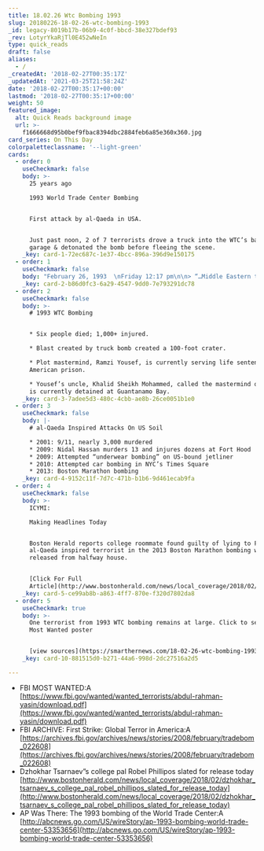 ```yaml
---
title: 18.02.26 Wtc Bombing 1993
slug: 20180226-18-02-26-wtc-bombing-1993
_id: legacy-8019b17b-06b9-4c0f-bbcd-38e327bdef93
_rev: LotyrYkaRjTl0E452wNeIn
type: quick_reads
draft: false
aliases:
  - /
_createdAt: '2018-02-27T00:35:17Z'
_updatedAt: '2021-03-25T21:58:24Z'
date: '2018-02-27T00:35:17+00:00'
lastmod: '2018-02-27T00:35:17+00:00'
weight: 50
featured_image:
  alt: Quick Reads background image
  url: >-
    f1666668d95b0bef9fbac8394dbc2884feb6a85e360x360.jpg
card_series: On This Day
colorpaletteclassname: '--light-green'
cards:
  - order: 0
    useCheckmark: false
    body: >-
      25 years ago  

      1993 World Trade Center Bombing


      First attack by al-Qaeda in USA.


      Just past noon, 2 of 7 terrorists drove a truck into the WTC’s basement
      garage & detonated the bomb before fleeing the scene.
    _key: card-1-72ec687c-1e37-4bcc-896a-396d9e150175
  - order: 1
    useCheckmark: false
    body: "February 26, 1993  \nFriday 12:17 pm\n\n> “…Middle Eastern terrorism had arrived on American soila\x14with a bang”  \n  \n  \n  \nFBI, First Strike: Global Terror in America"
    _key: card-2-b86d0fc3-6a29-4547-9dd0-7e793291dc78
  - order: 2
    useCheckmark: false
    body: >-
      # 1993 WTC Bombing


      * Six people died; 1,000+ injured.

      * Blast created by truck bomb created a 100-foot crater.

      * Plot mastermind, Ramzi Yousef, is currently serving life sentence in
      American prison.

      * Yousef’s uncle, Khalid Sheikh Mohammed, called the mastermind of 9/11,
      is currently detained at Guantanamo Bay.
    _key: card-3-7adee5d3-480c-4cbb-ae8b-26ce0051b1e0
  - order: 3
    useCheckmark: false
    body: |-
      # al-Qaeda Inspired Attacks On US Soil

      * 2001: 9/11, nearly 3,000 murdered
      * 2009: Nidal Hassan murders 13 and injures dozens at Fort Hood
      * 2009: Attempted “underwear bombing” on US-bound jetliner
      * 2010: Attempted car bombing in NYC’s Times Square
      * 2013: Boston Marathon bombing
    _key: card-4-9152c11f-7d7c-471b-b1b6-9d461ecab9fa
  - order: 4
    useCheckmark: false
    body: >-
      ICYMI:  

      Making Headlines Today


      Boston Herald reports college roommate found guilty of lying to FBI about
      al-Qaeda inspired terrorist in the 2013 Boston Marathon bombing will be
      released from halfway house.


      [Click For Full
      Article](http://www.bostonherald.com/news/local_coverage/2018/02/dzhokhar_tsarnaev_s_college_pal_robel_phillipos_slated_for_release_today)
    _key: card-5-ce99ab8b-a863-4ff7-870e-f320d7802da8
  - order: 5
    useCheckmark: true
    body: >-
      One terrorist from 1993 WTC bombing remains at large. Click to see FBI
      Most Wanted poster


      [view sources](https://smarthernews.com/18-02-26-wtc-bombing-1993/)
    _key: card-10-881515d0-b271-44a6-998d-2dc27516a2d5

---
```

* FBI MOST WANTED:A [https://www.fbi.gov/wanted/wanted_terrorists/abdul-rahman-yasin/download.pdf](https://www.fbi.gov/wanted/wanted_terrorists/abdul-rahman-yasin/download.pdf)
* FBI ARCHIVE: First Strike: Global Terror in America:A [https://archives.fbi.gov/archives/news/stories/2008/february/tradebom_022608](https://archives.fbi.gov/archives/news/stories/2008/february/tradebom_022608)
* Dzhokhar Tsarnaev”s college pal Robel Phillipos slated for release today [http://www.bostonherald.com/news/local_coverage/2018/02/dzhokhar_tsarnaev_s_college_pal_robel_phillipos_slated_for_release_today](http://www.bostonherald.com/news/local_coverage/2018/02/dzhokhar_tsarnaev_s_college_pal_robel_phillipos_slated_for_release_today)
* AP Was There: The 1993 bombing of the World Trade Center:A [http://abcnews.go.com/US/wireStory/ap-1993-bombing-world-trade-center-53353656](http://abcnews.go.com/US/wireStory/ap-1993-bombing-world-trade-center-53353656)